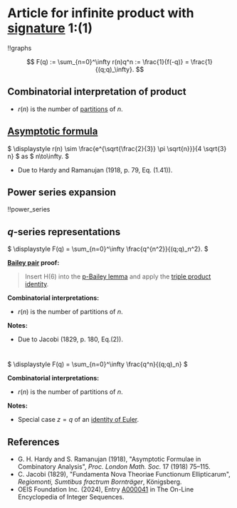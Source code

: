 # Article for infinite product with [signature](../product_signature.html) 1:(1)

!!graphs

$$ F(q) := \sum_{n=0}^\infty r(n)q^n := \frac{1}{f(-q)} = \frac{1}{(q;q)_\infty}. $$

## Combinatorial interpretation of product

- $r(n)$ is the number of [partitions](../partitions.html#integer_partitions) of $n$.

## [Asymptotic formula](../asymptotics.html)

$ \displaystyle r(n) \sim \frac{e^{\sqrt{\frac{2}{3}} \pi  \sqrt{n}}}{4 \sqrt{3} n} $ as $ n\to\infty. $
- Due to Hardy and Ramanujan (1918, p. 79, Eq. (1.41)).

## Power series expansion

!!power_series

## $q$-series representations

$ \displaystyle F(q) = \sum_{n=0}^\infty \frac{q^{n^2}}{(q;q)_n^2}. $

**[Bailey pair](../Bailey_pairs.html) proof:**
> Insert H(6) into the [p-Bailey lemma](../Bailey_pairs.html#p_Bailey_lemma) and apply the [triple product identity](../q-series.html#triple_product).

**Combinatorial interpretations:**
- $r(n)$ is the number of partitions of $n$.

    
**Notes:**
- Due to Jacobi (1829, p. 180, Eq.(2)).

#

$ \displaystyle F(q) = \sum_{n=0}^\infty \frac{q^n}{(q;q)_n} $

**Combinatorial interpretations:**
- $r(n)$ is the number of partitions of $n$.
    
**Notes:**
- Special case $z = q$ of an [identity of Euler](../fundamental_q-hypergeometric_sums.html#Euler_id).
    
## References
- G. H. Hardy and S. Ramanujan (1918), "Asymptotic Formulae in Combinatory Analysis", *Proc. London Math. Soc.* 17 (1918) 75–115.
- C. Jacobi (1829), "Fundamenta Nova Theoriae Functionum Ellipticarum", *Regiomonti, Sumtibus fractrum Bornträger*, Königsberg.
- OEIS Foundation Inc. (2024), Entry [A000041](https://oeis.org/A000041) in The On-Line Encyclopedia of Integer Sequences.
